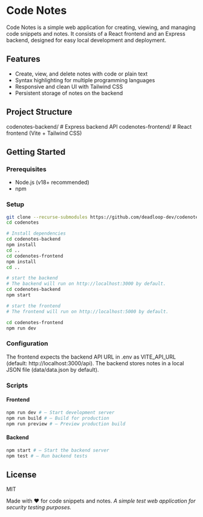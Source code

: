 # Code Notes

Code Notes is a simple web application for creating, viewing, and managing code snippets and notes. It consists of a React frontend and an Express backend, designed for easy local development and deployment.

## Features

- Create, view, and delete notes with code or plain text
- Syntax highlighting for multiple programming languages
- Responsive and clean UI with Tailwind CSS
- Persistent storage of notes on the backend

## Project Structure
codenotes-backend/ # Express backend API
codenotes-frontend/ # React frontend (Vite + Tailwind CSS)


## Getting Started

### Prerequisites

- Node.js (v18+ recommended)
- npm

### Setup

```sh
git clone --recurse-submodules https://github.com/deadloop-dev/codenotes.git
cd codenotes

# Install dependencies
cd codenotes-backend
npm install
cd ..
cd codenotes-frontend
npm install
cd ..

# start the backend
# The backend will run on http://localhost:3000 by default.
cd codenotes-backend
npm start

# start the frontend
# The frontend will run on http://localhost:5000 by default.

cd codenotes-frontend
npm run dev
```

### Configuration
The frontend expects the backend API URL in .env as VITE_API_URL (default: http://localhost:3000/api).
The backend stores notes in a local JSON file (data/data.json by default).

### Scripts
#### Frontend
```sh
npm run dev # — Start development server
npm run build # — Build for production
npm run preview # — Preview production build
```
#### Backend
```sh
npm start # — Start the backend server
npm test # — Run backend tests
```
## License
MIT

Made with ❤️ for code snippets and notes.
_A simple test web application for security testing purposes._
